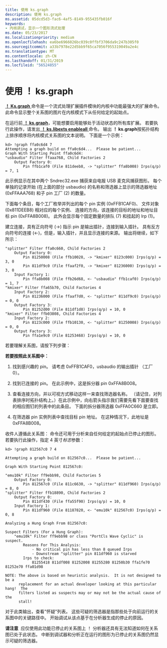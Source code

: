 ```yaml
---
title: 使用 ks.graph
description: 使用 ks.graph
ms.assetid: 05dcd5d3-fac6-4af5-8149-955435fb016f
keywords:
- 内核调试，显示一个图形流式处理
ms.date: 05/23/2017
ms.localizationpriority: medium
ms.openlocfilehash: ea6be6966026bc039c0ffbf3706da9c247b305f0
ms.sourcegitcommit: a33b7978e22d5bb9f65ca7056f955319049a2e4c
ms.translationtype: MT
ms.contentlocale: zh-CN
ms.lasthandoff: 01/31/2019
ms.locfileid: "56524855"
---
```

# <a name="using-ksgraph"></a>使用 ！ ks.graph


[ **！ Ks.graph** ](-ks-graph.md)命令是一个流式处理扩展插件模块的内核中功能最强大的扩展命令。 此命令显示整个关系图的图片在内核模式下从任何给定的起始点。

在运行前[ **！ ks.graph**](-ks-graph.md)，可能想要启用能够处于活动状态的所有库扩展。 若要执行此操作，请发出[ **！ ks.libexts enableall** ](-ks-libexts.md)命令。 输出 **！ ks.graph**按拓扑结构上排序顺序将内核模式关系图的文本说明。 下面是一个示例：

```dbgcmd
kd> !graph ffa0c6d4 7
Attempting a graph build on ffa0c6d4...  Please be patient...
Graph With Starting Point ffa0c6d4:
"usbaudio" Filter ffaaa768, Child Factories 2
    Output Factory 0:
        Pin ffb1caf0 (File 811deeb8, -> "splitter" ffa8b008) Irps(q/p) = 7, 1
```

此示例显示在其中两个 Sndrec32.exe 捕获来自电报 USB 麦克风捕获图形。 每个单独的记录开始 (在上面的部分 usbaudio) 的名称和筛选器上显示的筛选器地址 (0xFFAAA768) 和子 pin 工厂 (2) 的数量。

下面每个条目，每个工厂枚举并列出的每个 pin 实例 (0xFFB1CAF0)、 文件对象 (0x811DEEB8) 相对应的每个实例、 连接的方向，该连接的目标的地址和地址目标 pin (0xFFA8B008)。 此外会显示每个固定数量的排队 (7) 和挂起的 Irp (1)。

建立连接，具有正向符号 (-&gt;) 指示 pin 是输出插针，连接到输入插针。 具有反方向符号的连接 (&lt;-)，但是，输入插针，并且显示连接的来源。 输出将继续，如下所示：

```dbgcmd
"splitter" Filter ffa0c660, Child Factories 2
    Output Factory 0:
        Pin 81250008 (File ffb10028, -> "kmixer" 8123c000) Irps(q/p) = 3, 0
        Pin 811df9c0 (File ffaaf2f0, -> "kmixer" 81236000) Irps(q/p) = 3, 0
    Input Factory 1:
        Pin ffa8b008 (File ffb26d68, <- "usbaudio" ffb1caf0) Irps(q/p) = 1, 7
"kmixer" Filter ffa65b70, Child Factories 4
    Input Factory 2:
        Pin 81236000 (File ffaaf7d0, <- "splitter" 811df9c0) Irps(q/p) = 0, 0
    Output Factory 3:
        Pin 81252d00 (File 811df1d8) Irps(q/p) = 10, 0
"kmixer" Filter ffb03808, Child Factories 4
    Input Factory 2:
        Pin 8123c000 (File ffb10130, <- "splitter" 81250008) Irps(q/p) = 0, 0
    Output Factory 3:
        Pin ffa1e9c0 (File 81253468) Irps(q/p) = 10, 0
```

若要理解关系图，请按下列步骤：

**若要按照此关系图中：**

1.  找到感兴趣的 pin。 请考虑 0xFFB1CAF0，usbaudio 的输出插针 （工厂 0）。

2.  找到已连接的 pin。 在此示例中，这是拆分器 pin 0xFFA8B008。

3.  查看连接方向，并以可视方式移动这样一来查找筛选器名称。 （请记住，对列表排序时拓扑结构上。）在此示例中，向右箭头指示我们需要先看下面要查找的相应图钉的列表中的此条目。 下面的拆分器筛选器 0xFFA0C660 是立即。

4.  在筛选器 pin 实例列表中查找目标 pin 地址。 在这种情况下，此地址是 0xFFA8B008。

收件人遵循此关系图： 命令还可用于分析来自任何给定的起始点已停止的图形。 若要执行此操作，指定 4 英寸*标志*参数：

```dbgcmd
kd> !graph 812567c0 7 4

Attempting a graph build on 812567c0...  Please be patient...

Graph With Starting Point 812567c0:

"emu10k" Filter ff9ebb98, Child Factories 5
    Output Factory 0:
        Pin 812567c0 (File 811c6630, -> "splitter" 811df960) Irps(q/p) = 8, 0
"splitter" Filter ffb18890, Child Factories 2
    Output Factory 0:
        Pin 811df430 (File ffa55f90) Irps(q/p) = 10, 0
    Input Factory 1:
        Pin 811df960 (File 81187820, <- "emu10k" 812567c0) Irps(q/p) = 0, 8

Analyzing a Hung Graph From 812567c0:

Suspect Filters (For a Hung Graph):
    "emu10k" Filter ff9ebb98 or class "PortCls Wave Cyclic" is suspect.
        Reasons For This Analysis:
            - No critical pin has less than 8 queued Irps
            - Downstream "splitter" pin 811df960 is starved
        Irps to check:
            81255418 811df008 81252008 81255280 81250b30 ffa1fe70 81252e70 ffa01d98

NOTE: The above is based on heuristic analysis.  It is not designed to be a
      replacement for an actual developer looking at this particular hang!  The
      filters listed as suspects may or may not be the actual cause of the
      stall!
```

对于此类输出，查看"怀疑"列表。 这些可疑的筛选器是指那些处于向前运行的关系图中的关键路径中。 开始调试从该点基于在分析器生成的停止的原因。

**请注意**  应仅使用此功能已停止的关系图上 ！ 分析器还具有无法知道如何在关系图已处于此状态。 中断到调试器和分析正在运行的图形为已停止的关系图仍然显示可疑的筛选器。

 

 

 





